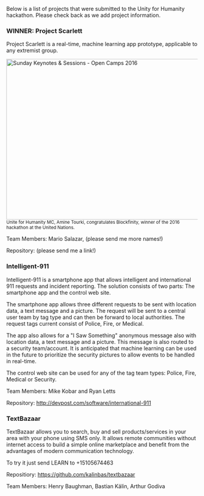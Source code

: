Below is a list of projects that were submitted to the Unity for Humanity hackathon. Please check back as we add project information.

<h3>WINNER: Project Scarlett</h3>

Project Scarlett is a real-time, machine learning app prototype, applicable to any extremist group.

<a data-flickr-embed="true"  href="https://www.flickr.com/photos/comprock/27769989234/in/dateposted/" title="Sunday Keynotes &amp; Sessions - Open Camps 2016"><img src="https://c3.staticflickr.com/9/8555/27769989234_85f7fda2e6_z.jpg" width="640" height="424" alt="Sunday Keynotes &amp; Sessions - Open Camps 2016"></a><script async src="//embedr.flickr.com/assets/client-code.js" charset="utf-8"></script>
<small>Unite for Humanity MC, Amine Tourki, congratulates Blockfinity, winner of the 2016 hackathon at the United Nations.</small>

Team Members: Mario Salazar, (please send me more names!)

Repository: (please send me a link!)

<h3>Intelligent-911</h3>

Intelligent-911 is a smartphone app that allows intelligent and international 911 requests and incident reporting. The solution consists of two parts: The smartphone app and the control web site.

The smartphone app allows three different requests to be sent with location data, a text message and a picture. The request will be sent to a central user team by tag type and can then be forward to local authorities. The request tags current consist of Police, Fire, or Medical.

The app also allows for a "I Saw Something" anonymous message also with location data, a text message and a picture. This message is also routed to a security team/account. It is anticipated that machine learning can be used in the future to prioritize the security pictures to allow events to be handled in real-time.

The control web site can be used for any of the tag team types: Police, Fire, Medical or Security.

Team Members: Mike Kobar and Ryan Letts

Repository: <a href="http://devpost.com/software/international-911">http://devpost.com/software/international-911</a>


<h3>TextBazaar</h3>

TextBazaar allows you to search, buy and sell products/services in your area with your phone using SMS only. It allows remote communities without internet access to build a simple online marketplace and benefit from the advantages of modern communication technology.

To try it just send LEARN to +15105674463

Repositiory: <a href="https://github.com/kalinbas/textbazaar">https://github.com/kalinbas/textbazaar</a>

Team Members: Henry Baughman, Bastian Kälin, Arthur Godiva
